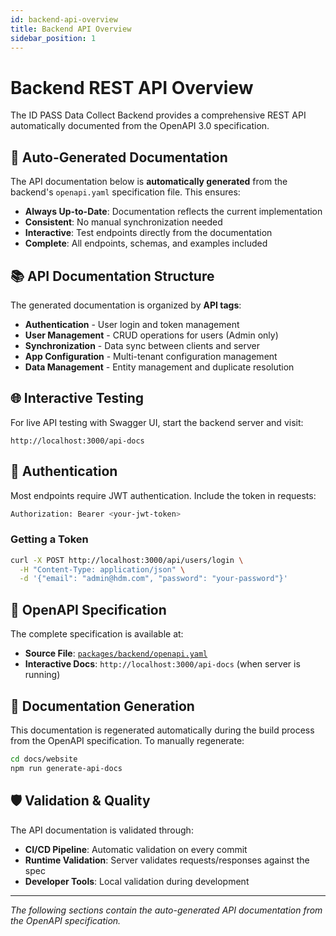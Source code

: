 ```yaml
---
id: backend-api-overview
title: Backend API Overview
sidebar_position: 1
---
```


# Backend REST API Overview

The ID PASS Data Collect Backend provides a comprehensive REST API automatically documented from the OpenAPI 3.0 specification.

## 🔄 **Auto-Generated Documentation**

The API documentation below is **automatically generated** from the backend's `openapi.yaml` specification file. This ensures:

- **Always Up-to-Date**: Documentation reflects the current implementation
- **Consistent**: No manual synchronization needed
- **Interactive**: Test endpoints directly from the documentation
- **Complete**: All endpoints, schemas, and examples included

## 📚 **API Documentation Structure**

The generated documentation is organized by **API tags**:

- **Authentication** - User login and token management
- **User Management** - CRUD operations for users (Admin only)
- **Synchronization** - Data sync between clients and server
- **App Configuration** - Multi-tenant configuration management
- **Data Management** - Entity management and duplicate resolution

## 🌐 **Interactive Testing**

For live API testing with Swagger UI, start the backend server and visit:

```
http://localhost:3000/api-docs
```

## 🔧 **Authentication**

Most endpoints require JWT authentication. Include the token in requests:

```bash
Authorization: Bearer <your-jwt-token>
```

### Getting a Token

```bash
curl -X POST http://localhost:3000/api/users/login \
  -H "Content-Type: application/json" \
  -d '{"email": "admin@hdm.com", "password": "your-password"}'
```

## 📖 **OpenAPI Specification**

The complete specification is available at:
- **Source File**: [`packages/backend/openapi.yaml`](https://github.com/idpass/idpass-data-collect/blob/main/packages/backend/openapi.yaml)
- **Interactive Docs**: `http://localhost:3000/api-docs` (when server is running)

## 🔄 **Documentation Generation**

This documentation is regenerated automatically during the build process from the OpenAPI specification. To manually regenerate:

```bash
cd docs/website
npm run generate-api-docs
```

## 🛡️ **Validation & Quality**

The API documentation is validated through:
- **CI/CD Pipeline**: Automatic validation on every commit
- **Runtime Validation**: Server validates requests/responses against the spec
- **Developer Tools**: Local validation during development

---

*The following sections contain the auto-generated API documentation from the OpenAPI specification.*